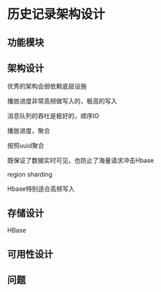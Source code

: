 # 历史记录架构设计

## 功能模块



## 架构设计

优秀的架构会弱依赖底层设施

播放进度非常高频做写入的，极高的写入

消息队列的吞吐是极好的，顺序IO

播放进度，聚合

按照uuid聚合

既保证了数据实时可见，也防止了海量请求冲击Hbase

region sharding

Hbase特别适合高频写入

## 存储设计

HBase

## 可用性设计



## 问题